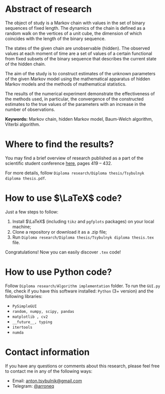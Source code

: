 # Abstract of research

The object of study is a Markov chain with values in the set of binary sequences of fixed length. The dynamics of the chain is defined as a random walk on the vertices of a unit cube, the dimension of which coincides with the length of the binary sequence. 

The states of the given chain are unobservable (hidden). The observed values at each moment of time are a set of values of a certain functional from fixed subsets of the binary sequence that describes the current state of the hidden chain.

The aim of the study is to construct estimates of the unknown parameters of the given Markov model using the mathematical apparatus of hidden Markov models and the methods of mathematical statistics. 

The results of the numerical experiment demonstrate the effectiveness of the methods used, in particular, the convergence of the constructed estimates to the true values of the parameters with an increase in the number of observations.

**Keywords:** Markov chain, hidden Markov model, Baum-Welch algorithm, Viterbi algorithm.

# Where to find the results?

You may find a brief overview of research published as a part of the scientific student conference [here](http://conf.ipt.kpi.ua/%d0%b7%d0%b0%d0%b3%d0%b0%d0%bb%d1%8c%d0%bd%d0%b0-%d1%96%d0%bd%d1%84%d0%be%d1%80%d0%bc%d0%b0%d1%86%d1%96%d1%8f/%d0%b0%d1%80%d1%85%d1%96%d0%b2-%d0%ba%d0%be%d0%bd%d1%84%d0%b5%d1%80%d0%b5%d0%bd%d1%86%d1%96%d1%97/2023-%d1%80%d1%96%d0%ba/), pages 419 – 432.

For more details, follow ```Diploma research/Diploma thesis/Tsybulnyk diploma thesis.pdf```.

# How to use $\LaTeX$ code?

Just a few steps to follow:
1. Install $\LaTeX$ (including ```tikz``` and ```pgfplots``` packages) on your local machine;
2. Clone a repository or download it as a .zip file;
3. Run ```Diploma research/Diploma thesis/Tsybulnyk diploma thesis.tex``` file.

Congratulations! Now you can easily discover ```.tex``` code!

# How to use Python code?

Follow ```Diploma research/Algorithm implementation``` folder. To run the ```GUI.py``` file, check if you have this software installed: ```Python``` (3+ version) and the following libraries:

- ```PySimpleGUI```
- ```random, numpy, scipy, pandas```
- ```matplotlib , cv2```
- ```__future__, typing``` 
- ```itertools```
- ```numda```

# Contact information

If you have any questions or comments about this research, please feel free to contact me in any of the following ways:

- Email: [anton.tsybulnik@gmail.com](mailto:anton.tsybulnik@gmail.com)
- Telegram: [@arroneq](https://t.me/arroneq)